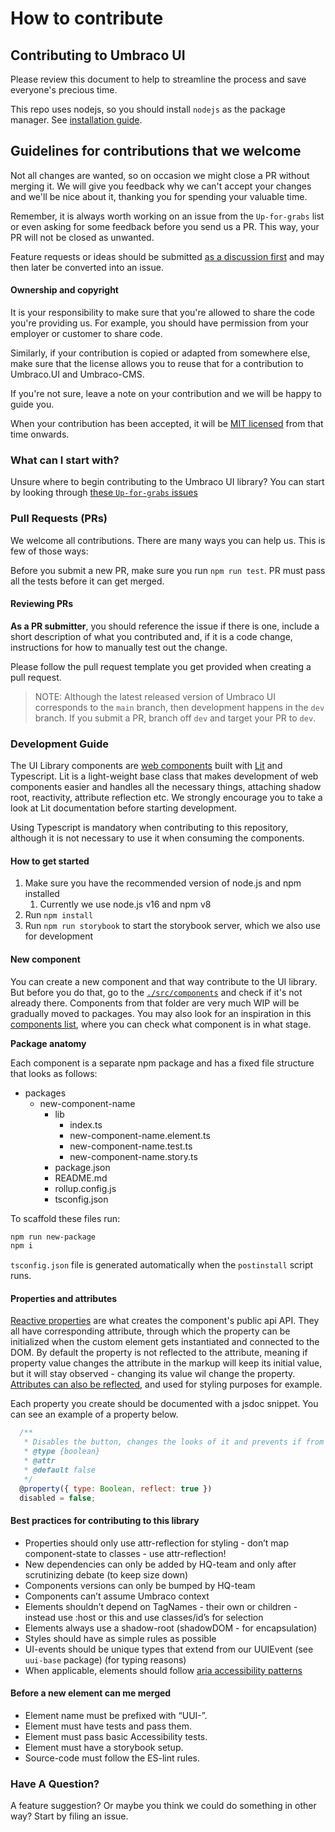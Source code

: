 # How to contribute

## Contributing to Umbraco UI

Please review this document to help to streamline the process and save everyone's precious time.

This repo uses nodejs, so you should install `nodejs` as the package manager. See [installation guide](https://nodejs.org/en/).

## Guidelines for contributions that we welcome

Not all changes are wanted, so on occasion we might close a PR without merging it. We will give you feedback why we can't accept your changes and we'll be nice about it, thanking you for spending your valuable time.

Remember, it is always worth working on an issue from the `Up-for-grabs` list or even asking for some feedback before you send us a PR. This way, your PR will not be closed as unwanted.

Feature requests or ideas should be submitted [as a discussion first](https://github.com/umbraco/Umbraco.UI/discussions/new?category=ideas) and may then later be converted into an issue.

#### Ownership and copyright

It is your responsibility to make sure that you're allowed to share the code you're providing us. For example, you should have permission from your employer or customer to share code.

Similarly, if your contribution is copied or adapted from somewhere else, make sure that the license allows you to reuse that for a contribution to Umbraco.UI and Umbraco-CMS.

If you're not sure, leave a note on your contribution and we will be happy to guide you.

When your contribution has been accepted, it will be [MIT licensed](https://github.com/umbraco/Umbraco.UI/blob/dev/LICENSE) from that time onwards.

### What can I start with?

Unsure where to begin contributing to the Umbraco UI library? You can start by looking through [these `Up-for-grabs` issues](https://github.com/umbraco/Umbraco.UI/issues?q=is%3Aissue+is%3Aopen+label%3Aup-for-grabs)

### Pull Requests (PRs)

We welcome all contributions. There are many ways you can help us. This is few of those ways:

Before you submit a new PR, make sure you run `npm run test`. PR must pass all the tests before it can get merged.

#### Reviewing PRs

**As a PR submitter**, you should reference the issue if there is one, include a short description of what you contributed and, if it is a code change, instructions for how to manually test out the change.

Please follow the pull request template you get provided when creating a pull request.

> NOTE: Although the latest released version of Umbraco UI corresponds to the `main` branch, then development happens in the `dev` branch. If you submit a PR, branch off `dev` and target your PR to `dev`.

### Development Guide

The UI Library components are [web components](https://developer.mozilla.org/en-US/docs/Web/Web\_Components) built with [Lit](https://lit.dev/) and Typescript. Lit is a light-weight base class that makes development of web components easier and handles all the necessary things, attaching shadow root, reactivity, attribute reflection etc. We strongly encourage you to take a look at Lit documentation before starting development.

Using Typescript is mandatory when contributing to this repository, although it is not necessary to use it when consuming the components.

#### How to get started

1. Make sure you have the recommended version of node.js and npm installed
   1. Currently we use node.js v16 and npm v8
2. Run `npm install`
3. Run `npm run storybook` to start the storybook server, which we also use for development

#### New component

You can create a new component and that way contribute to the UI library. But before you do that, go to the [`./src/components`](https://github.com/umbraco/Umbraco.UI/tree/dev/src/components) and check if it's not already there. Components from that folder are very much WIP will be gradually moved to packages. You may also look for an inspiration in this [components list](components.md), where you can check what component is in what stage.

**Package anatomy**

Each component is a separate npm package and has a fixed file structure that looks as follows:

* packages
  * new-component-name
    * lib
      * index.ts
      * new-component-name.element.ts
      * new-component-name.test.ts
      * new-component-name.story.ts
    * package.json
    * README.md
    * rollup.config.js
    * tsconfig.json

To scaffold these files run:

```sh
npm run new-package
npm i
```

`tsconfig.json` file is generated automatically when the `postinstall` script runs.

#### Properties and attributes

[Reactive properties](https://lit.dev/docs/components/properties/) are what creates the component's public api API. They all have corresponding attribute, through which the property can be initialized when the custom element gets instantiated and connected to the DOM. By default the property is not reflected to the attribute, meaning if property value changes the attribute in the markup will keep its initial value, but it will stay observed - changing its value wil change the property. [Attributes can also be reflected](https://lit.dev/docs/components/properties/#reflected-attributes), and used for styling purposes for example.

Each property you create should be documented with a jsdoc snippet. You can see an example of a property below.

```javascript
  /**
   * Disables the button, changes the looks of it and prevents if from emitting the click event
   * @type {boolean}
   * @attr
   * @default false
   */
  @property({ type: Boolean, reflect: true })
  disabled = false;
```

#### Best practices for contributing to this library

* Properties should only use attr-reflection for styling - don’t map component-state to classes - use attr-reflection!
* New dependencies can only be added by HQ-team and only after scrutinizing debate (to keep size down)
* Components versions can only be bumped by HQ-team
* Components can’t assume Umbraco context
* Elements shouldn’t depend on TagNames - their own or children - instead use :host or this and use classes/id’s for selection
* Elements always use a shadow-root (shadowDOM - for encapsulation)
* Styles should have as simple rules as possible
* UI-events should be unique types that extend from our UUIEvent (see `uui-base` package) (for typing reasons)
* When applicable, elements should follow [aria accessibility patterns](https://www.w3.org/TR/wai-aria-practices-1.1/#aria\_ex)

#### Before a new element can me merged

* Element name must be prefixed with “UUI-”.
* Element must have tests and pass them.
* Element must pass basic Accessibility tests.
* Element must have a storybook setup.
* Source-code must follow the ES-lint rules.

### Have A Question?

A feature suggestion? Or maybe you think we could do something in other way? Start by filing an issue.
